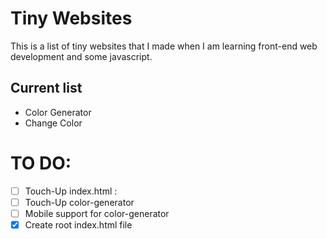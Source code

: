 # Tiny Websites

This is a list of tiny websites that I made when I am learning front-end web development and some javascript.

## Current list

* Color Generator
* Change Color

# TO DO:

- [ ] Touch-Up index.html :
- [ ] Touch-Up color-generator
- [ ] Mobile support for color-generator
- [x] Create root index.html file